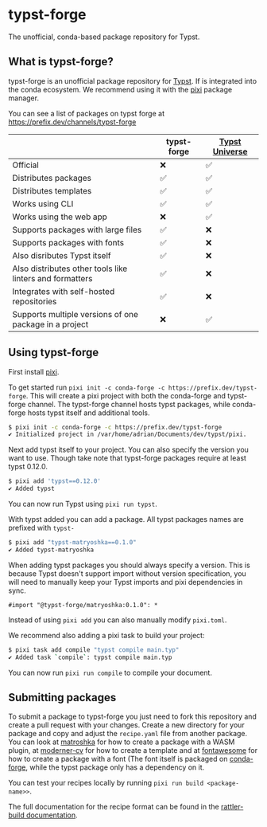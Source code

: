 # typst-forge

The unofficial, conda-based package repository for Typst.

## What is typst-forge?

typst-forge is an unofficial package repository for [Typst](https://typst.app). If is integrated into the conda ecosystem. We recommend using it with the [pixi](https://pixi.sh) package manager.

You can see a list of packages on typst forge at https://prefix.dev/channels/typst-forge

|                                                          | typst-forge | [Typst Universe](https://typst.app/universe) |
| -------------------------------------------------------- | ----------- | -------------------------------------------- |
| Official                                                 | ❌          | ✅                                           |
| Distributes packages                                     | ✅          | ✅                                           |
| Distributes templates                                    | ✅          | ✅                                           |
| Works using CLI                                          | ✅          | ✅                                           |
| Works using the web app                                  | ❌          | ✅                                           |
| Supports packages with large files                       | ✅          | ❌                                           |
| Supports packages with fonts                             | ✅          | ❌                                           |
| Also disributes Typst itself                             | ✅          | ❌                                           |
| Also distributes other tools like linters and formatters | ✅          | ❌                                           |
| Integrates with self-hosted repositories                 | ✅          | ❌                                           |
| Supports multiple versions of one package in a project   | ❌          | ✅                                           |


## Using typst-forge

First install [pixi](https://pixi.sh).

To get started run `pixi init -c conda-forge -c https://prefix.dev/typst-forge`. This will create a pixi project with both the conda-forge and typst-forge channel. The typst-forge channel hosts typst packages, while conda-forge hosts typst itself and additional tools.

```sh
$ pixi init -c conda-forge -c https://prefix.dev/typst-forge
✔ Initialized project in /var/home/adrian/Documents/dev/typst/pixi.
```

Next add typst itself to your project. You can also specify the version you want to use. Though take note that typst-forge packages require at least typst 0.12.0.

```sh
$ pixi add 'typst==0.12.0'
✔ Added typst
```
You can now run Typst using `pixi run typst`.

With typst added you can add a package. All typst packages names are prefixed with `typst-`
```sh
$ pixi add "typst-matryoshka==0.1.0"
✔ Added typst-matryoshka
```
When adding typst packages you should always specify a version. This is because Typst doesn't support import without version specification, you will need to manually keep your Typst imports and pixi dependencies in sync.
```typst
#import "@typst-forge/matryoshka:0.1.0": *
```
Instead of using `pixi add` you can also manually modify `pixi.toml`.

We recommend also adding a pixi task to build your project:
```sh
$ pixi task add compile "typst compile main.typ"
✔ Added task `compile`: typst compile main.typ
```
You can now run `pixi run compile` to compile your document.


## Submitting packages

To submit a package to typst-forge you just need to fork this repository and create a pull request with your changes.
Create a new directory for your package and copy and adjust the `recipe.yaml` file from another package.
You can look at [matroshka](matryoshka/recipe.yaml) for how to create a package with a WASM plugin, at [moderner-cv](moderner-cv/recipe.yaml) for how to create a template and at [fontawesome](fontawesome/recipe.yaml) for how to create a package with a font (The font itself is packaged on [conda-forge](https://github.com/conda-forge/font-otf-fontawesome-feedstock/), while the typst package only has a dependency on it.

You can test your recipes locally by running `pixi run build <package-name>>`.

The full documentation for the recipe format can be found in the [rattler-build documentation](https://prefix-dev.github.io/rattler-build/latest/reference/recipe_file/).
